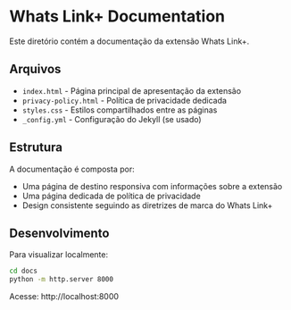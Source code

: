 # Whats Link+ Documentation

Este diretório contém a documentação da extensão Whats Link+.

## Arquivos

- `index.html` - Página principal de apresentação da extensão
- `privacy-policy.html` - Política de privacidade dedicada
- `styles.css` - Estilos compartilhados entre as páginas
- `_config.yml` - Configuração do Jekyll (se usado)

## Estrutura

A documentação é composta por:
- Uma página de destino responsiva com informações sobre a extensão
- Uma página dedicada de política de privacidade
- Design consistente seguindo as diretrizes de marca do Whats Link+

## Desenvolvimento

Para visualizar localmente:
```bash
cd docs
python -m http.server 8000
```

Acesse: http://localhost:8000
